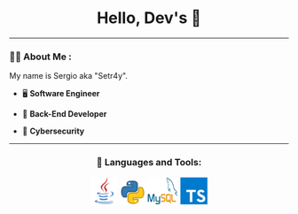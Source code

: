 <div id="header" align="center">
    <h1>Hello, Dev's 👋</h1>
</div>

---

### 👨‍💻 About Me :

<div>
    <p>My name is Sergio aka "Setr4y".</p>
</div>

- 🖥 **Software Engineer**

- 👷 **Back-End Developer**

- 🔐 **Cybersecurity**

---

<h3 align="center">🔨 Languages and Tools:</h3>
    <div align="center">
        <!-- <img src="https://github.com/devicons/devicon/blob/master/icons/java/java-original-wordmark.svg" title="JAVA" alt="JAVA" width="60" height="60"/> -->
        <!-- <img src="https://github.com/devicons/devicon/blob/master/icons/python/python-original.svg" title="PYTHON" alt="PYTHON" width="50" height="50"/> -->
        <img src='https://github.com/setr4y/setr4y/blob/main/icons/java.png' width="50" height="50"/>
        <img src='https://github.com/setr4y/setr4y/blob/main/icons/python.png' width="45" height="45"/>
        <img src='https://github.com/setr4y/setr4y/blob/main/icons/mysql.png' width="55" height="50"/>
        <img src='https://github.com/setr4y/setr4y/blob/main/icons/typescript.svg' width="50" height="50"/>
    </div>
